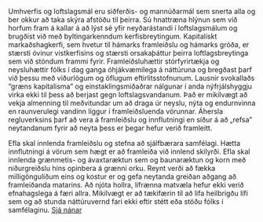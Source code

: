 Umhverfis og loftslagsmál eru siðferðis- og mannúðarmál sem snerta alla og ber okkur að taka skýra afstöðu til þeirra. Sú hnattræna hlýnun sem við horfum fram á kallar á að lýst sé yfir neyðarástandi í loftslagsmálum og brugðist við með byltingarkenndum kerfisbreytingum.
Kapitalískt markaðshagkerfi, sem hvetur til hámarks framleiðslu og hámarks gróða, er stærsti óvinur vistkerfisins og stærsti orsakaþáttur þeirra loftlagsbreytinga sem við stöndum frammi fyrir. Framleiðsluhættir stórfyrirtækja og neysluhættir fólks í dag ganga óhjákvæmilega á náttúruna og bregðast þarf við þessu með viðurlögum og öflugum eftirlitsstofnunum. Lausnir svokallaðs “græns kapítalisma” og einstaklingsmiðaðrar nálgunar í anda nýfrjálshyggju virka ekki til þess að berjast gegn loftslagsvandanum. Það er  mikilvægt að vekja almenning til meðvitundar um að draga úr neyslu, nýta og endurnvinna en raunverulegi vandinn liggur í framleiðsluenda vörunnar. Áhersla regluverksins þarf að vera á framleiðslu og innflutningi en síður á að „refsa” neytandanum fyrir að neyta þess er þegar hefur verið framleitt.

Efla skal innlenda framleiðslu og stefna að sjálfbærara samfélagi. Hætta innflutningi á vörum sem hægt er að framleiða við innlend skilyrði. Efla skal innlenda grænmetis- og ávaxtaræktun sem og baunaræktun og korn með niðurgreiðslu hins opinbera á grænni orku. Reynt verði að fækka milligönguliðum eins og kostur er og gefa neytanda greiðan aðgang að framleiðanda matarins. Að njóta hollra, lífrænna matvæla hefur ekki verið efnahagslega á færi allra. Mikilvægt er að tækifærin til að lifa heilbrigðu lífi sem og að stunda náttúruvernd fari ekki eftir stétt eða stöðu fólks í samfélaginu. [Sjá nánar](https://sosialistaflokkurinn.is/malefnaflokkar/umhverfis-og-loftslagsmal/)